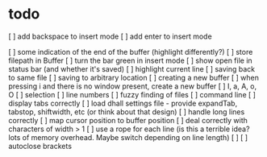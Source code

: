 # todo
[  ] add backspace to insert mode
[  ] add enter to insert mode

[  ] some indication of the end of the buffer (highlight differently?)
[  ] store filepath in Buffer
[  ] turn the bar green in insert mode
[  ] show open file in status bar (and whether it's saved)
[  ] highlight current line
[  ] saving back to same file
[  ] saving to arbitrary location
[  ] creating a new buffer
[  ] when pressing i and there is no window present, create a new buffer
[  ] I, a, A, o, O
[  ] selection
[  ] line numbers
[  ] fuzzy finding of files
[  ] command line
[  ] display tabs correctly
[  ] load dhall settings file - provide expandTab, tabstop, shiftwidth, etc (or think about that design)
[  ] handle long lines correctly
[  ] map cursor position to buffer position
[  ] deal correctly with characters of width > 1
[  ] use a rope for each line (is this a terrible idea? lots of memory overhead. Maybe switch depending on line length)
[  ]
[  ] autoclose brackets
